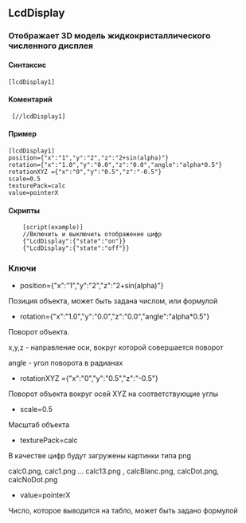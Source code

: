 ## LcdDisplay

### Отображает 3D модель жидкокристаллического численного дисплея

#### Cинтаксис

    [lcdDisplay1]
    
    
#### Коментарий

     [//lcdDisplay1]
   
#### Пример

    [lcdDisplay1]
    position={"x":"1","y":"2","z":"2+sin(alpha)"}
    rotation={"x":"1.0","y":"0.0","z":"0.0","angle":"alpha*0.5"}
    rotationXYZ ={"x":"0","y":"0.5","z":"-0.5"}
    scale=0.5
    texturePack=calc
    value=pointerX

#### Скрипты
        [script(example)]
        //Включить и выключить отображение цифр
        {"LcdDisplay":{"state":"on"}}
        {"LcdDisplay":{"state":"off"}}
       


### Ключи


* position={"x":"1","y":"2","z":"2+sin(alpha)"}

Позиция объекта, может быть задана числом, или формулой

* rotation={"x":"1.0","y":"0.0","z":"0.0","angle":"alpha*0.5"}

Поворот объекта.

x,y,z - направление оси, вокруг которой совершается поворот

angle - угол поворота в радианах

* rotationXYZ ={"x":"0","y":"0.5","z":"-0.5"}

Поворот объекта вокруг осей XYZ  на соответствующие углы

* scale=0.5

Масштаб объекта

* texturePack=calc

В качестве цифр будут загружены картинки типа png

calc0.png, calc1.png ... calc13.png , calcBlanc.png, calcDot.png, calcNoDot.png

* value=pointerX

Число, которое выводится на табло, может быть задано формулой
